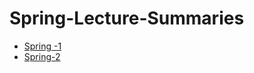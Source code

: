 # Spring-Lecture-Summaries

* [Spring -1](https://github.com/geeksmentors/Spring-Lecture-Summaries/tree/master/Spring-1)
* [Spring-2](https://github.com/geeksmentors/Spring-Lecture-Summaries/tree/master/Spring-2)
